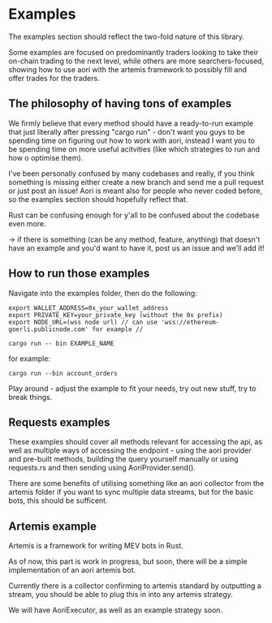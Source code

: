 # Examples
The examples section should reflect the two-fold nature of this library. 

Some examples are focused on predominantly traders looking to take their on-chain trading to the next level, while others are more searchers-focused, showing how to use aori with the artemis framework to possibly fill and offer trades for the traders.



## The philosophy of having tons of examples
We firmly believe that every method should have a ready-to-run example that just literally after pressing "cargo run" - 
don't want you guys to be spending time on figuring out how to work with aori, instead I want you to be spending time on more useful acitvities (like which strategies to run and how o optimise them).

I've been personally confused by many codebases and really, if you think something is missing either create a new branch and send me a pull request or just post an issue! Aori is meant also for people who never coded before, so the examples section should hopefully reflect that.

Rust can be confusing enough for y'all to be confused about the codebase even more.

-> if there is something (can be any method, feature, anything) that doesn't have an example and you'd want to have it, post us an issue and we'll add it!


## How to run those examples
Navigate into the examples folder, then do the following:
```
export WALLET_ADDRESS=0x_your_wallet_address
export PRIVATE_KEY=your_private_key (without the 0x prefix)
export NODE_URL=(wss node url) // can use 'wss://ethereum-goerli.publicnode.com' for example //
```

```
cargo run -- bin EXAMPLE_NAME
```
for example:
```
cargo run --bin account_orders
```

Play around - adjust the example to fit your needs, try out new stuff, try to break things.

## Requests examples
These examples should cover all methods relevant for accessing the api, as well as multiple ways of accessing the endpoint - 
using the aori provider and pre-built methods, building the query yourself manually or using requests.rs and then sending using AoriProvider.send().

There are some benefits of utilising something like an aori collector from the artemis folder if you want to sync multiple data streams,
but for the basic bots, this should be sufficent.


## Artemis example
Artemis is a framework for writing MEV bots in Rust.

As of now, this part is work in progress, but soon, there will be a simple implementation of an aori artemis bot.

Currently there is a collector confirming to artemis standard by outputting a stream, you should be able to plug this in into any artemis strategy.

We will have AoriExecutor, as well as an example strategy soon.